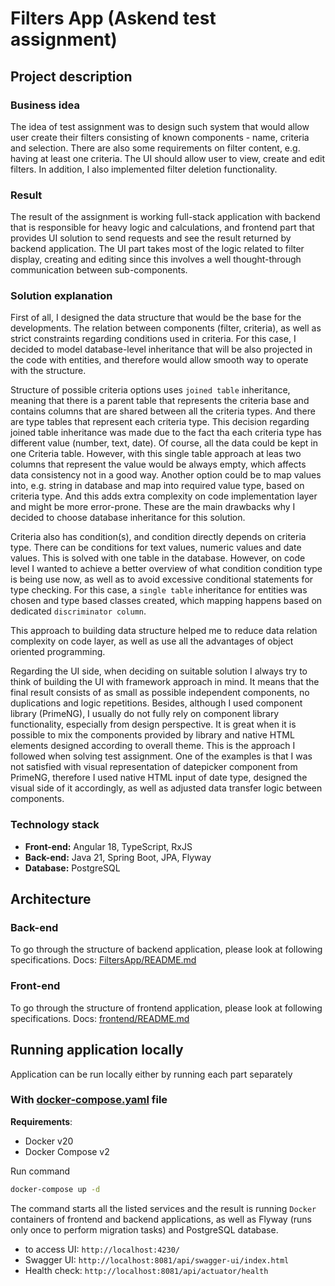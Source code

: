 # Filters App (Askend test assignment)

## Project description

### Business idea
The idea of test assignment was to design such system that would allow user create their filters consisting of known components - name, 
criteria and selection. There are also some requirements on filter content, e.g. having at least one criteria. The UI should allow
user to view, create and edit filters. In addition, I also implemented filter deletion functionality.

### Result
The result of the assignment is working full-stack application with backend that is responsible for
heavy logic and calculations, and frontend part that provides UI solution to send requests and see
the result returned by backend application. 
The UI part takes most of the logic related to filter display, creating and editing since this involves a well thought-through 
communication between sub-components.

### Solution explanation

First of all, I designed the data structure that would be the base for the developments. The relation between components (filter, criteria),
as well as strict constraints regarding conditions used in criteria. For this case, I decided to model database-level inheritance that will 
be also projected in the code with entities, and therefore would allow smooth way to operate with the structure. 

Structure of possible criteria options uses `joined table` inheritance, meaning that there is a parent table that represents the criteria
base and contains columns that are shared between all the criteria types. And there are type tables that represent each criteria type. This
decision regarding joined table inheritance was made due to the fact tha each criteria type has different value (number, text, date).
Of course, all the data could be kept in one Criteria table. However, with this single table approach at leas two columns that represent the
value would be always empty, which affects data consistency not in a good way. Another option could be to map values into, e.g. string in 
database and map into required value type, based on criteria type. And this adds extra complexity on code implementation layer and might be
more error-prone. These are the main drawbacks why I decided to choose database inheritance for this solution.

Criteria also has condition(s), and condition directly depends on criteria type. There can be conditions for text values, numeric values and
date values. This is solved with one table in the database. However, on code level I wanted to achieve a better overview of what condition
condition type is being use now, as well as to avoid excessive conditional statements for type checking. For this case, a `single table` 
inheritance for entities was chosen and type based classes created, which mapping happens based on dedicated `discriminator column`.

This approach to building data structure helped me to reduce data relation complexity on code layer, as well as use all the advantages of 
object oriented programming.

Regarding the UI side, when deciding on suitable solution I always try to think of building the UI with framework approach in mind. 
It means that the final result consists of as small as possible independent components, no duplications and logic repetitions.
Besides, although I used component library (PrimeNG), I usually do not fully rely on component library functionality, especially from design
perspective. It is great when it is possible to mix the components provided by library and native HTML elements designed according to
overall theme. This is the approach I followed when solving test assignment. One of the examples is that I was not satisfied with visual 
representation of datepicker component from PrimeNG, therefore I used native HTML input of date type, designed the visual side of it 
accordingly, as well as adjusted data transfer logic between components.


### Technology stack

- **Front-end:** Angular 18, TypeScript, RxJS
- **Back-end:** Java 21, Spring Boot, JPA, Flyway
- **Database:** PostgreSQL

## Architecture

### Back-end
To go through the structure of backend application, please look at following specifications.
Docs: [FiltersApp/README.md](FiltersApp/README.md)

### Front-end
To go through the structure of frontend application, please look at following specifications.
Docs: [frontend/README.md](frontend/README.md)

## Running application locally

Application can be run locally either by running each part separately

### With [docker-compose.yaml](docker/docker-compose.yaml) file

**Requirements**:

- Docker v20
- Docker Compose v2

Run command

```sh
docker-compose up -d
```
The command starts all the listed services and the result is running `Docker` containers of
frontend and backend applications, as well as Flyway (runs only once to perform migration tasks) and PostgreSQL database.

- to access UI: `http://localhost:4230/`
- Swagger UI: `http://localhost:8081/api/swagger-ui/index.html`
- Health check: `http://localhost:8081/api/actuator/health`